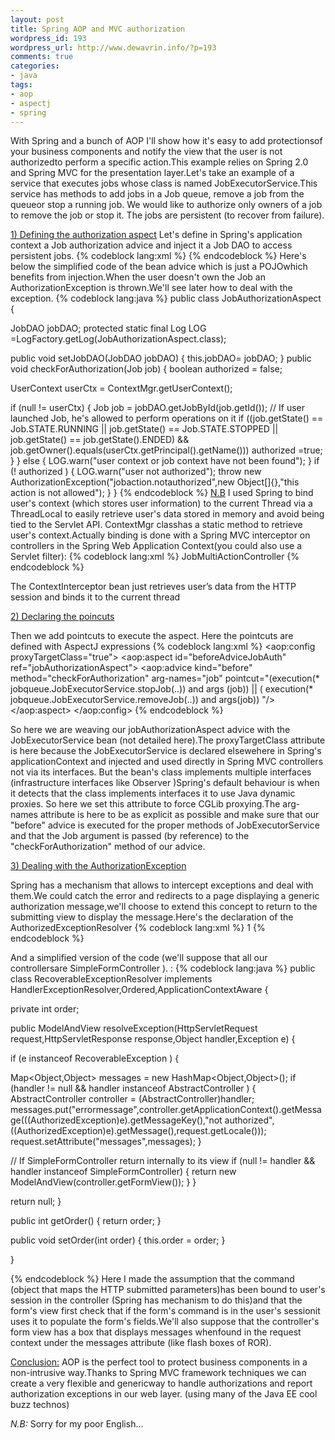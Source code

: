 ```yaml
--- 
layout: post
title: Spring AOP and MVC authorization
wordpress_id: 193
wordpress_url: http://www.dewavrin.info/?p=193
comments: true
categories: 
- java
tags: 
- aop
- aspectj
- spring
---
```

With Spring and a bunch of AOP I'll show how it's easy to add protectionsof your business components and notify the view that the user is not authorizedto perform a specific action.This example relies on Spring 2.0 and Spring MVC for the presentation layer.Let's take an example of a service that executes jobs whose class is named JobExecutorService.This service has methods to add jobs in a Job queue, remove a job from the queueor stop a running job. We would like to authorize only owners of a job to remove the job or stop it. The jobs are persistent (to recover from failure).

<u>1) Defining the authorization aspect</u>
Let's define in Spring's application context a Job authorization advice and inject it a Job DAO to access persistent jobs.
{% codeblock lang:xml %}
<bean id="jobAuthorizationAspect" class="security.JobAuthorizationAspect">
	<property name="jobDAO">
		<ref bean="jobDAO" />
	</property>
</bean>
{% endcodeblock %}
Here's below the simplified code of the bean advice which is just a POJOwhich benefits from injection.When the user doesn't own the Job an AuthorizationException is thrown.We'll see later how to deal with the exception.
{% codeblock lang:java %}
public class JobAuthorizationAspect {
 
JobDAO jobDAO;
protected static final Log LOG =LogFactory.getLog(JobAuthorizationAspect.class);
 
public void setJobDAO(JobDAO jobDAO) {
this.jobDAO= jobDAO;
}
public void checkForAuthorization(Job job) {
boolean authorized = false;
 
UserContext userCtx = ContextMgr.getUserContext();
 
if (null != userCtx) {
Job job = jobDAO.getJobById(job.getId());
// If user launched Job, he's allowed to perform operations on it
if ((job.getState() == Job.STATE.RUNNING || job.getState() == Job.STATE.STOPPED || job.getState() == job.getState().ENDED) && job.getOwner().equals(userCtx.getPrincipal().getName())) authorized =true;
}
}
else {
LOG.warn("user context or job context have not been found");
}
if (! authorized ) {
LOG.warn("user not authorized");
throw new AuthorizationException("jobaction.notauthorized",new Object[]{},"this action is not allowed");
}
}
{% endcodeblock %}
<u>N.B</u>
I used Spring to bind user's context (which stores user information) to the current Thread via a ThreadLocal to easily retrieve user's data stored in memory and avoid being tied to the Servlet API. ContextMgr classhas a static method to retrieve user's context.Actually binding is done with a Spring MVC interceptor on controllers in the Spring Web Application Context(you could also use a Servlet filter):
{% codeblock lang:xml %}
<bean id="authurlMapping"
class="org.springframework.web.servlet.handler.SimpleUrlHandlerMapping">
   <property name="mappings">
      <props>
      <prop key="/jobs.htm">JobMultiActionController</prop>
         <!-- Add additional URL mappings here -->
      </props>
   </property>
   <property name="interceptors">
   <list>
      <ref bean="ContextInterceptor"/>
   </list>
   </property>
</bean>
{% endcodeblock %}

The ContextInterceptor bean just retrieves user’s data from the HTTP session
and binds it to the current thread

<u>2) Declaring the poincuts</u>

Then we add pointcuts to execute the aspect. Here the pointcuts are defined with AspectJ expressions
{% codeblock lang:xml %}
<aop:config proxyTargetClass="true">
<aop:aspect id="beforeAdviceJobAuth" ref="jobAuthorizationAspect">
<aop:advice
kind="before"
method="checkForAuthorization" arg-names="job"
pointcut="(execution(* jobqueue.JobExecutorService.stopJob(..)) and args (job)) || ( execution(* jobqueue.JobExecutorService.removeJob(..)) and args(job)) "/>
</aop:aspect>
</aop:config>
{% endcodeblock %}


So here we are weaving our jobAuthorizationAspect advice with the JobExecutorService bean (not detailed here).The proxyTargetClass attribute is here because the JobExecutorService is declared elsewehere in Spring's applicationContext and injected and used directly in Spring MVC controllers not via its interfaces. But the bean's class implements multiple interfaces (infrastructure interfaces like Observer )Spring's default behaviour is when it detects that the class implements interfaces it to use Java dynamic proxies. So here we set this attribute to force CGLib proxying.The arg-names attribute is here to be as explicit as possible and make sure that our "before" advice is executed for the proper methods of JobExecutorService and that the Job argument is passed (by reference) to the "checkForAuthorization" method of our advice.

<u>3) Dealing with the AuthorizationException</u>

Spring has a mechanism that allows to intercept exceptions and deal with them.We could catch the error and redirects to a page displaying a generic authorization message,we'll choose to extend this concept to return to the submitting view to display the message.Here's the declaration of the AuthorizedExceptionResolver
{% codeblock lang:xml %}
<bean id="AuthorizedExceptionResolver" class="web.AuthorizedExceptionResolver">
  <property name="order"><value>1</value></property>
</bean>
{% endcodeblock %}

And a simplified version of the code (we'll suppose that all our controllersare SimpleFormController ). :
{% codeblock lang:java %}
public class RecoverableExceptionResolver implements HandlerExceptionResolver,Ordered,ApplicationContextAware {
 
private int order;
 
public ModelAndView resolveException(HttpServletRequest request,HttpServletResponse response,Object handler,Exception e) {
 
if (e instanceof RecoverableException ) {
 
Map<Object,Object> messages = new HashMap<Object,Object>();
if (handler != null && handler instanceof AbstractController ) {
   AbstractController controller = (AbstractController)handler;
   messages.put("errormessage",controller.getApplicationContext().getMessage(((AuthorizedException)e).getMessageKey(),"not authorized",((AuthorizedException)e).getMessage(),request.getLocale()));
request.setAttribute("messages",messages);
}
 
// If SimpleFormController return internally to its view
if (null != handler && handler instanceof SimpleFormController) {
return new ModelAndView(controller.getFormView());
}
}
 
return null;
}
 
public int getOrder() {
return order;
}
 
public void setOrder(int order) {
this.order = order;
}
 
}

{% endcodeblock %}
Here I made the assumption that the command (object that maps the HTTP submitted parameters)has been bound to user's session in the controller (Spring has mechanism to do this)and that the form's view first check that if the form's command is in the user's sessionit uses it to populate the form's fields.We'll also suppose that the controller's form view has a box that displays messages whenfound in the request context under the messages attribute (like flash boxes of ROR).

<u>Conclusion:</u>
AOP is the perfect tool to protect business components in a non-intrusive way.Thanks to Spring MVC framework techniques we can create a very flexible and genericway to handle authorizations and report authorization exceptions in our web layer. (using many of the Java EE cool buzz technos)

_N.B:_ Sorry for my poor English...
